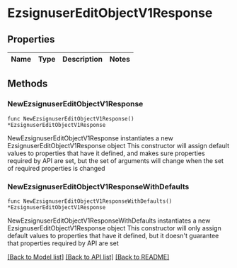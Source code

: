 # EzsignuserEditObjectV1Response

## Properties

Name | Type | Description | Notes
------------ | ------------- | ------------- | -------------

## Methods

### NewEzsignuserEditObjectV1Response

`func NewEzsignuserEditObjectV1Response() *EzsignuserEditObjectV1Response`

NewEzsignuserEditObjectV1Response instantiates a new EzsignuserEditObjectV1Response object
This constructor will assign default values to properties that have it defined,
and makes sure properties required by API are set, but the set of arguments
will change when the set of required properties is changed

### NewEzsignuserEditObjectV1ResponseWithDefaults

`func NewEzsignuserEditObjectV1ResponseWithDefaults() *EzsignuserEditObjectV1Response`

NewEzsignuserEditObjectV1ResponseWithDefaults instantiates a new EzsignuserEditObjectV1Response object
This constructor will only assign default values to properties that have it defined,
but it doesn't guarantee that properties required by API are set


[[Back to Model list]](../README.md#documentation-for-models) [[Back to API list]](../README.md#documentation-for-api-endpoints) [[Back to README]](../README.md)


